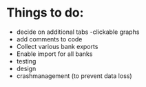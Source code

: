 # Things to do:

- decide on additional tabs
  -clickable graphs
- add comments to code
- Collect various bank exports
- Enable import for all banks
- testing
- design
- crashmanagement (to prevent data loss)

